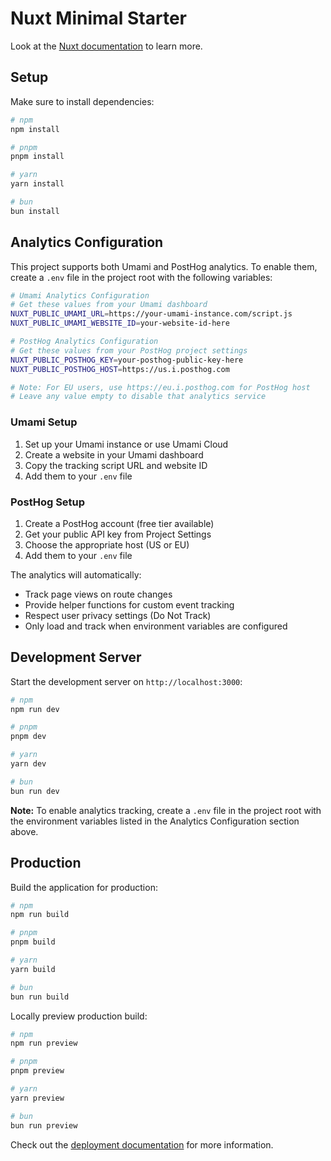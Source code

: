 # Nuxt Minimal Starter

Look at the [Nuxt documentation](https://nuxt.com/docs/getting-started/introduction) to learn more.

## Setup

Make sure to install dependencies:

```bash
# npm
npm install

# pnpm
pnpm install

# yarn
yarn install

# bun
bun install
```

## Analytics Configuration

This project supports both Umami and PostHog analytics. To enable them, create a `.env` file in the project root with the following variables:

```bash
# Umami Analytics Configuration
# Get these values from your Umami dashboard
NUXT_PUBLIC_UMAMI_URL=https://your-umami-instance.com/script.js
NUXT_PUBLIC_UMAMI_WEBSITE_ID=your-website-id-here

# PostHog Analytics Configuration  
# Get these values from your PostHog project settings
NUXT_PUBLIC_POSTHOG_KEY=your-posthog-public-key-here
NUXT_PUBLIC_POSTHOG_HOST=https://us.i.posthog.com

# Note: For EU users, use https://eu.i.posthog.com for PostHog host
# Leave any value empty to disable that analytics service
```

### Umami Setup
1. Set up your Umami instance or use Umami Cloud
2. Create a website in your Umami dashboard
3. Copy the tracking script URL and website ID
4. Add them to your `.env` file

### PostHog Setup
1. Create a PostHog account (free tier available)
2. Get your public API key from Project Settings
3. Choose the appropriate host (US or EU)
4. Add them to your `.env` file

The analytics will automatically:
- Track page views on route changes
- Provide helper functions for custom event tracking
- Respect user privacy settings (Do Not Track)
- Only load and track when environment variables are configured

## Development Server

Start the development server on `http://localhost:3000`:

```bash
# npm
npm run dev

# pnpm
pnpm dev

# yarn
yarn dev

# bun
bun run dev
```

**Note:** To enable analytics tracking, create a `.env` file in the project root with the environment variables listed in the Analytics Configuration section above.

## Production

Build the application for production:

```bash
# npm
npm run build

# pnpm
pnpm build

# yarn
yarn build

# bun
bun run build
```

Locally preview production build:

```bash
# npm
npm run preview

# pnpm
pnpm preview

# yarn
yarn preview

# bun
bun run preview
```

Check out the [deployment documentation](https://nuxt.com/docs/getting-started/deployment) for more information.
